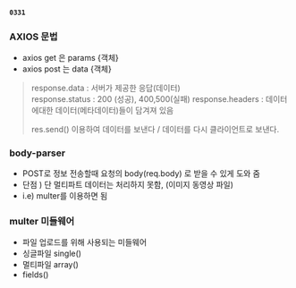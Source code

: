 #### `0331`

### AXIOS 문법

* axios get 은 params {객체}
* axios post 는 data {객체}

> response.data : 서버가 제공한 응답(데이터)  
> response.status : 200 (성공), 400,500(실패)
> response.headers : 데이터에대한 데이터(메타데이터)들이 담겨져 있음
>
> res.send() 이용하여 데이터를 보낸다 / 데이터를 다시 클라이언트로 보낸다.

### body-parser

* POST로 정보 전송할때 요청의 body(req.body) 로 받을 수 있게 도와 줌
* 단점 ) 단 멀티파트 데이터는 처리하지 못함, (이미지 동영상 파일)
* i.e) multer를 이용하면 됨

### multer 미들웨어

* 파일 업로드를 위해 사용되는 미들웨어
* 싱글파일 single()
* 멀티파일 array()
*  fields()
